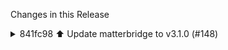 Changes in this Release

<details><summary>841fc98 ⬆️ Update matterbridge to v3.1.0 (#148)</summary>
⬆️ Update matterbridge to v3.1.0 (#148)

---

### Release Notes

<details>
<summary>Luligu/matterbridge (matterbridge)</summary>

###
[`v3.1.0`](https://redirect.github.com/Luligu/matterbridge/blob/HEAD/CHANGELOG.md#310---2025-06-28)

[Compare
Source](https://redirect.github.com/Luligu/matterbridge/compare/94e7f6ecf6d6c82009fed4444b1859a1853c2b4c...3.1.0)

##### Added

- \[DevContainer]: Added support for the **Matterbridge Dev Container**
with an optimized named volume for `node_modules`.
- \[GitHub]: Added GitHub issue templates for bug reports and feature
requests.
- \[Systemd]: Added a systemd service file for Matterbridge in the
systemd directory.
- \[ESLint]: Refactored ESLint configuration for TypeScript and improved
plugin integration.
- \[ESLint]: Added the plugins `eslint-plugin-promise`,
`eslint-plugin-jsdoc`, and `@vitest/eslint-plugin`.
- \[Vitest]: Added Vitest for TypeScript project testing. It will
replace Jest, which does not work correctly with ESM module mocks.
- \[JSDoc]: Added missing JSDoc comments, including `@param` and
`@returns` tags.
- \[MatterbridgeEndpoint]: Add MatterbridgeEndpoint mode='server'. It
allows to advertise a single device like an autonomous device with its
server node to be paired. The device is not bridged (alpha stage).
- \[MatterbridgeEndpoint]: Add MatterbridgeEndpoint mode='matter'. It
allows to add a single device to the Matterbridge server node next to
the aggregator. The device is not bridged (alpha stage).
- \[storage]: Improved error handling of corrupted storage.
- \[test]: Improved test units on Matterbridge classes.

##### Changed

- \[package]: Updated package to Automator v. 2.0.0.
- \[package]: Updated dependencies.
- \[storage]: Bumped `node-storage-manager` to 2.0.0.
- \[logger]: Bumped `node-ansi-logger` to 3.1.1.
- \[matter.js]: Bumped `matter.js` to 0.15.0
([https://github.com/project-chip/matter.js/discussions/2203](https://redirect.github.com/project-chip/matter.js/discussions/2203)).
Great job matter.js!

<a href="https://www.buymeacoffee.com/luligugithub">
  <img src="bmc-button.svg" alt="Buy me a coffee" width="80">
</a>

###
[`v3.1.0-dev-20250627-94e7f6e`](https://redirect.github.com/Luligu/matterbridge/compare/2b5adba5bcb91b904cdb150332e91b9ed5ebae6f...94e7f6ecf6d6c82009fed4444b1859a1853c2b4c)

[Compare
Source](https://redirect.github.com/Luligu/matterbridge/compare/2b5adba5bcb91b904cdb150332e91b9ed5ebae6f...94e7f6ecf6d6c82009fed4444b1859a1853c2b4c)

###
[`v3.1.0-dev-20250627-2b5adba`](https://redirect.github.com/Luligu/matterbridge/compare/1445fbddc644328233166f2feb96f930b3b85a35...2b5adba5bcb91b904cdb150332e91b9ed5ebae6f)

[Compare
Source](https://redirect.github.com/Luligu/matterbridge/compare/1445fbddc644328233166f2feb96f930b3b85a35...2b5adba5bcb91b904cdb150332e91b9ed5ebae6f)

###
[`v3.0.8-dev-20250626-1445fbd`](https://redirect.github.com/Luligu/matterbridge/compare/50aa686f0f11f2f3385ce0b262f4914da666d134...1445fbddc644328233166f2feb96f930b3b85a35)

[Compare
Source](https://redirect.github.com/Luligu/matterbridge/compare/50aa686f0f11f2f3385ce0b262f4914da666d134...1445fbddc644328233166f2feb96f930b3b85a35)

###
[`v3.0.8-dev-20250626-50aa686`](https://redirect.github.com/Luligu/matterbridge/compare/20885cb83f916818fb2d9b302dfc0d193b5d8542...50aa686f0f11f2f3385ce0b262f4914da666d134)

[Compare
Source](https://redirect.github.com/Luligu/matterbridge/compare/20885cb83f916818fb2d9b302dfc0d193b5d8542...50aa686f0f11f2f3385ce0b262f4914da666d134)

###
[`v3.0.8-dev-20250625-20885cb`](https://redirect.github.com/Luligu/matterbridge/compare/61b37693524f298c69f602d3998d3cfc14a656f8...20885cb83f916818fb2d9b302dfc0d193b5d8542)

[Compare
Source](https://redirect.github.com/Luligu/matterbridge/compare/61b37693524f298c69f602d3998d3cfc14a656f8...20885cb83f916818fb2d9b302dfc0d193b5d8542)

###
[`v3.0.8-dev-20250625-61b3769`](https://redirect.github.com/Luligu/matterbridge/compare/5abb0bb836c5789dc9ba6e39893b3deb4981bd60...61b37693524f298c69f602d3998d3cfc14a656f8)

[Compare
Source](https://redirect.github.com/Luligu/matterbridge/compare/5abb0bb836c5789dc9ba6e39893b3deb4981bd60...61b37693524f298c69f602d3998d3cfc14a656f8)

###
[`v3.0.8-dev-20250624-5abb0bb`](https://redirect.github.com/Luligu/matterbridge/compare/f9e44a2312b0dbb41f07d57102ba6b6a9d41a560...5abb0bb836c5789dc9ba6e39893b3deb4981bd60)

[Compare
Source](https://redirect.github.com/Luligu/matterbridge/compare/f9e44a2312b0dbb41f07d57102ba6b6a9d41a560...5abb0bb836c5789dc9ba6e39893b3deb4981bd60)

###
[`v3.0.8-dev-20250622-f9e44a2`](https://redirect.github.com/Luligu/matterbridge/compare/9a6255a5bdef1380d09357d099b901f23c0f27e0...f9e44a2312b0dbb41f07d57102ba6b6a9d41a560)

[Compare
Source](https://redirect.github.com/Luligu/matterbridge/compare/9a6255a5bdef1380d09357d099b901f23c0f27e0...f9e44a2312b0dbb41f07d57102ba6b6a9d41a560)

###
[`v3.0.8-dev-20250622-9a6255a`](https://redirect.github.com/Luligu/matterbridge/compare/3.0.7...9a6255a5bdef1380d09357d099b901f23c0f27e0)

[Compare
Source](https://redirect.github.com/Luligu/matterbridge/compare/3.0.7...9a6255a5bdef1380d09357d099b901f23c0f27e0)

</details>

---

This PR was generated by [Mend Renovate](https://mend.io/renovate/).
View the [repository job
log](https://developer.mend.io/github/L2jLiga/ha-addons).

<!--renovate-debug:eyJjcmVhdGVkSW5WZXIiOiI0MC42Mi4xIiwidXBkYXRlZEluVmVyIjoiNDAuNjIuMSIsInRhcmdldEJyYW5jaCI6Im1hc3RlciIsImxhYmVscyI6WyJkZXBlbmRlbmNpZXMiLCJuby1zdGFsZSJdfQ==-->

Co-authored-by: renovate[bot] <29139614+renovate[bot]@users.noreply.github.com></details>
